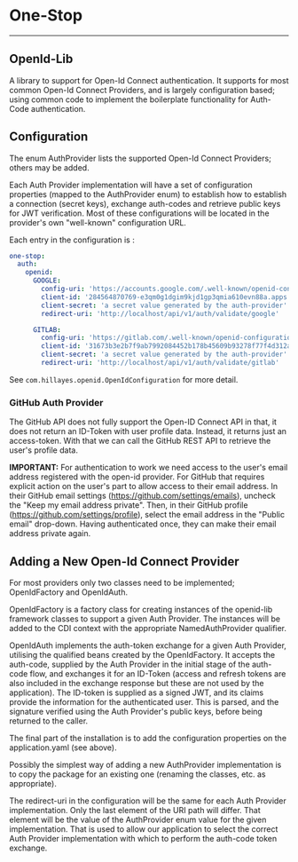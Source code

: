 
# One-Stop

---
## OpenId-Lib
A library to support for Open-Id Connect authentication.
It supports for most common Open-Id Connect Providers, and is largely
configuration based; using common code to implement the boilerplate
functionality for Auth-Code authentication.

## Configuration
The enum AuthProvider lists the supported Open-Id Connect Providers;
others may be added.

Each Auth Provider implementation will have a set of configuration
properties (mapped to the AuthProvider enum) to establish how to establish
a connection (secret keys), exchange auth-codes and retrieve public keys
for JWT verification. Most of these configurations will be located in
the provider's own "well-known" configuration URL.

Each entry in the configuration is :
```yaml
one-stop:
  auth:
    openid:
      GOOGLE:
        config-uri: 'https://accounts.google.com/.well-known/openid-configuration'
        client-id: '284564870769-e3qm0g1dgim9kjd1gp3qmia610evn88a.apps.googleusercontent.com'
        client-secret: 'a secret value generated by the auth-provider'
        redirect-uri: 'http://localhost/api/v1/auth/validate/google'

      GITLAB:
        config-uri: 'https://gitlab.com/.well-known/openid-configuration'
        client-id: '31673b3e2b7f9ab7992084452b178b45609b93278f77f4d312ad1cf6d246b981'
        client-secret: 'a secret value generated by the auth-provider'
        redirect-uri: 'http://localhost/api/v1/auth/validate/gitlab'
```
See `com.hillayes.openid.OpenIdConfiguration` for more detail.

### GitHub Auth Provider
The GitHub API does not fully support the Open-ID Connect API in that, it does
not return an ID-Token with user profile data. Instead, it returns just an
access-token. With that we can call the GitHub REST API to retrieve the user's
profile data.

**IMPORTANT:**
For authentication to work we need access to the user's email address registered
with the open-id provider. For GitHub that requires explicit action on the user's
part to allow access to their email address.
In their GitHub email settings (https://github.com/settings/emails), uncheck the
"Keep my email address private".
Then, in their GitHub profile (https://github.com/settings/profile), select the
email address in the "Public email" drop-down.
Having authenticated once, they can make their email address private again.

## Adding a New Open-Id Connect Provider
For most providers only two classes need to be implemented; OpenIdFactory
and OpenIdAuth.

OpenIdFactory is a factory class for creating instances of the
openid-lib framework classes to support a given Auth Provider.
The instances will be added to the CDI context with the appropriate
NamedAuthProvider qualifier.

OpenIdAuth implements the auth-token exchange for a given Auth
Provider, utilising the qualified beans created by the OpenIdFactory.
It accepts the auth-code, supplied by the Auth Provider in the initial
stage of the auth-code flow, and exchanges it for an ID-Token (access and
refresh tokens are also included in the exchange response but these are
not used by the application). The ID-token is supplied as a signed JWT,
and its claims provide the information for the authenticated user.
This is parsed, and the signature verified using the Auth Provider's
public keys, before being returned to the caller.

The final part of the installation is to add the configuration
properties on the application.yaml (see above).

Possibly the simplest way of adding a new AuthProvider implementation
is to copy the package for an existing one (renaming the classes, etc.
as appropriate).

The redirect-uri in the configuration will be the same for each
Auth Provider implementation. Only the last element of the URI path
will differ. That element will be the value of the AuthProvider enum
value for the given implementation. That is used to allow our application
to select the correct Auth Provider implementation with which to
perform the auth-code token exchange.
